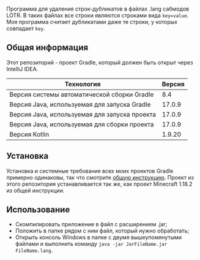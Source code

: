 Программа для удаления строк-дубликатов в файлах .lang сабмодов LOTR. В таких файлах все строки являются строками вида `key=value`. Моя программа считает дубликатами даже те строки, у которых совпадает `key`.

## Общая информация

Этот репозиторий - проект Gradle, который должен быть открыт через IntelliJ IDEA.

| Технология                                    | Версия    |
|-----------------------------------------------|-----------|
| Версия системы автоматической сборки Gradle   | 8.4       |
| Версия Java, используемая для запуска Gradle  | 17.0.9    |
| Версия Java, используемая для запуска проекта | 17.0.9    |
| Версия Java, используемая для сборки проекта  | 17.0.9    |
| Версия Kotlin                                 | 1.9.20    |

## Установка

Установка и системные требования всех моих проектов Gradle примерно одинаковы, так что смотрите [общую инструкцию](https://github.com/Hummel009/The-Rings-of-Power#readme). Проект из этого репозитория устанавливается так же, как проект Minecraft 1.18.2 из общей инструкции.

## Использование

* Скомпилировать приложение в файл с расширением .jar;
* Положить в папке рядом с ним файл, который нужно обработать;
* Открыть консоль Windows в папке с двумя вышеупомянутыми файлами и выполнить команду `java -jar JarFileName.jar FileName.lang`.
